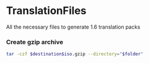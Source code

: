 # TranslationFiles
All the necessary files to generate 1.6 translation packs

### Create gzip archive
```bash
tar -czf $destination$iso.gzip --directory="$folder" 
```
